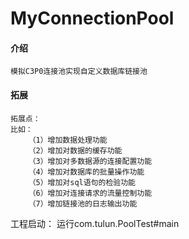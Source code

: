 # MyConnectionPool

#### 介绍
    模拟C3P0连接池实现自定义数据库链接池

#### 拓展
    拓展点：
    比如：
        （1）增加数据处理功能
        （2）增加对数据的缓存功能
        （3）增加对多数据源的连接配置功能
        （4）增加对数据库的批量操作功能
        （5）增加对sql语句的检验功能
        （6）增加对连接请求的流量控制功能
        （7）增加链接池的日志输出功能

工程启动：
运行com.tulun.PoolTest#main



